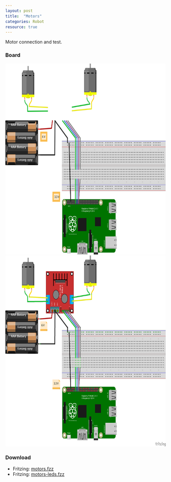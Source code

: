 ```yaml
---
layout: post
title:  "Motors"
categories: Robot
resource: true
---
```


Motor connection and test.

### Board

<img src="/images/fritzing/robot/motors_Steckplatine.svg" width="800" height="600" alt="bread board" />
<img src="/images/fritzing/robot/motors_Steckplatine.png" width="800" height="600" alt="bread board" />

### Download

* Fritzing: [motors.fzz](/images/fritzing/robot/motors.fzz)
* Fritzing: [motors-leds.fzz](/images/fritzing/robot/motors-leds.fzz)
